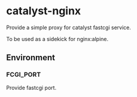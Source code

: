 # catalyst-nginx

Provide a simple proxy for catalyst fastcgi service.

To be used as a sidekick for nginx:alpine.

## Environment
### FCGI_PORT
Provide fastcgi port.
